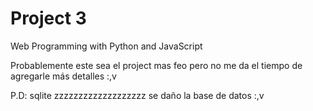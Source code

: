 # Project 3

Web Programming with Python and JavaScript

Probablemente este sea el project mas feo pero no me da el tiempo de agregarle más detalles :,v


P.D: sqlite zzzzzzzzzzzzzzzzzzz se daño la base de datos :,v